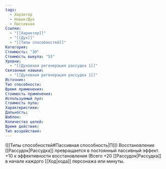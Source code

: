 ```yaml
---
tags:
  - Характер
  - Навык/Дух
  - Пассивная
Ссылки:
  - "[[Характер]]"
  - "[[Дух]]"
  - "[[Типы способностей]]"
Категория: 
Стоимость: "30"
Стоимость выкупа: "55"
Уровни:
  - "[[Духовная регенерация рассудка 1]]"
Связанные навыки:
  - "[[Духовная регенерация рассудка 1]]"
Источник:
Тип способности:
Время применения:
Стоимость применения:
Используемый пул:
Стоимость пула:
Характеристики:
Дальность:
Шаблон:
Количество целей:
Время действия:
Тип воздействия:
---
```

([[Типы способностей#Пассивная способность|П]]) Восстановление [[Рассудок|Рассудка]] превращается в постоянный пассивный эффект. +10 к эффективности восстановления (Всего +20 [[Рассудок|Рассудка]]  в начале каждого [[Ход|хода]] персонажа или минуты.